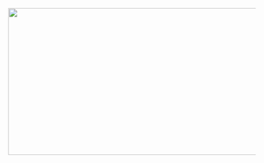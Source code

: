 <div align="center">
  <img height="300" width="600" src="https://ireumvmoybitxftsqlgh.supabase.co/storage/v1/object/sign/Cuts/vincent-chansard_jjk?token=eyJhbGciOiJIUzI1NiIsInR5cCI6IkpXVCJ9.eyJ1cmwiOiJDdXRzL3ZpbmNlbnQtY2hhbnNhcmRfamprIiwiaWF0IjoxNzAyOTA4NTY5LCJleHAiOjE3MDU1MDA1Njl9.b0s_-6THln7iVvqAhhDv1q2GNX-wnPYdIjQt4nqPEJE&t=2023-12-18T14%3A07%3A40.348Z"  />
</div>